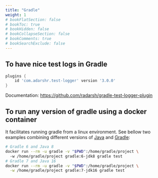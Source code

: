 ```yaml
---
title: "Gradle"
weight: 1
# bookFlatSection: false
# bookToc: true
# bookHidden: false
# bookCollapseSection: false
# bookComments: true
# bookSearchExclude: false
---
```


## To have nice test logs in Gradle

``` groovy
plugins {
    id 'com.adarshr.test-logger' version '3.0.0'
}
```
Documentation: https://github.com/radarsh/gradle-test-logger-plugin

## To run any version of gradle using a docker container
It facilitates running gradle from a linux environment. See bellow two examples combining different versions of [Java](../java/) and [Gradle](../gradle/):
``` bash
# Gradle 6 and Java 8
docker run --rm -u gradle -v "$PWD":/home/gradle/project \ 
  -w /home/gradle/project gradle:6-jdk8 gradle test
# Gradle 7 and Java 16
docker run --rm -u gradle -v "$PWD":/home/gradle/project \
  -w /home/gradle/project gradle:7-jdk16 gradle test
```